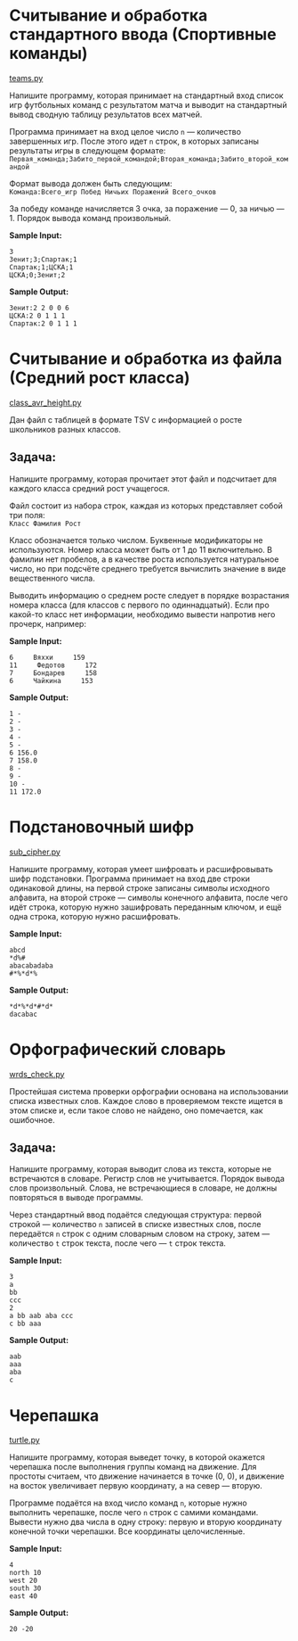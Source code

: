 # Считывание и обработка стандартного ввода (Спортивные команды)
[teams.py](teams.py)

Напишите программу, которая принимает на стандартный вход список игр футбольных команд с результатом матча и выводит на стандартный вывод сводную таблицу результатов всех матчей.

Программа принимает на вход целое число `n` — количество завершенных игр. После этого идет `n` строк, в которых записаны результаты игры в следующем формате:  
`Первая_команда;Забито_первой_командой;Вторая_команда;Забито_второй_командой`

Формат вывода должен быть следующим:  
`Команда:Всего_игр Побед Ничьих Поражений Всего_очков`

За победу команде начисляется 3 очка, за поражение — 0, за ничью — 1. Порядок вывода команд произвольный.


**Sample Input:**  
```
3  
Зенит;3;Спартак;1  
Спартак;1;ЦСКА;1  
ЦСКА;0;Зенит;2  
```
**Sample Output:**  
```
Зенит:2 2 0 0 6  
ЦСКА:2 0 1 1 1  
Спартак:2 0 1 1 1  
```

# Считывание и обработка из файла (Средний рост класса)
[class_avr_height.py](class_avr_height.py)

Дан файл с таблицей в формате TSV с информацией о росте школьников разных классов.

## Задача:

Напишите программу, которая прочитает этот файл и подсчитает для каждого класса средний рост учащегося.

Файл состоит из набора строк, каждая из которых представляет собой три поля:  
`Класс Фамилия Рост`

Класс обозначается только числом. Буквенные модификаторы не используются. Номер класса может быть от 1 до 11 включительно. В фамилии нет пробелов, а в качестве роста используется натуральное число, но при подсчёте среднего требуется вычислить значение в виде вещественного числа.

Выводить информацию о среднем росте следует в порядке возрастания номера класса (для классов с первого по одиннадцатый). Если про какой-то класс нет информации, необходимо вывести напротив него прочерк, например:


**Sample Input:**  
```
6     Вяххи     159
11     Федотов     172
7     Бондарев     158
6     Чайкина     153
```
**Sample Output:**  
```
1 -
2 -
3 -
4 -
5 -
6 156.0
7 158.0
8 -
9 -
10 -
11 172.0
```


# Подстановочный шифр
[sub_cipher.py](sub_cipher.py)

Напишите программу, которая умеет шифровать и расшифровывать шифр подстановки. Программа принимает на вход две строки одинаковой длины, на первой строке записаны символы исходного алфавита, на второй строке — символы конечного алфавита, после чего идёт строка, которую нужно зашифровать переданным ключом, и ещё одна строка, которую нужно расшифровать.


**Sample Input:**  
```
abcd  
*d%#  
abacabadaba  
#*%*d*%  

```
**Sample Output:**  
```
*d*%*d*#*d*  
dacabac  
```


# Орфографический словарь
[wrds_check.py](wrds_check.py)

Простейшая система проверки орфографии основана на использовании списка известных слов. Каждое слово в проверяемом тексте ищется в этом списке и, если такое слово не найдено, оно помечается, как ошибочное.

## Задача:

Напишите программу, которая выводит слова из текста, которые не встречаются в словаре. Регистр слов не учитывается. Порядок вывода слов произвольный. Слова, не встречающиеся в словаре, не должны повторяться в выводе программы.

Через стандартный ввод подаётся следующая структура: первой строкой — количество `n` записей в списке известных слов, после передаётся `n` строк с одним словарным словом на строку, затем — количество `t` строк текста, после чего — `t` строк текста.


**Sample Input:**  
```
3
a
bb
ccc
2
a bb aab aba ccc
c bb aaa
```
**Sample Output:**  
```
aab
aaa
aba
c
```


# Черепашка 
[turtle.py](turtle.py)

Напишите программу, которая выведет точку, в которой окажется черепашка после выполнения группы команд на движение. Для простоты считаем, что движение начинается в точке (0, 0), и движение на восток увеличивает первую координату, а на север — вторую.

Программе подаётся на вход число команд `n`, которые нужно выполнить черепашке, после чего `n` строк с самими командами. Вывести нужно два числа в одну строку: первую и вторую координату конечной точки черепашки. Все координаты целочисленные.


**Sample Input:**  
```
4
north 10
west 20
south 30
east 40
```
**Sample Output:**  
```
20 -20
```
